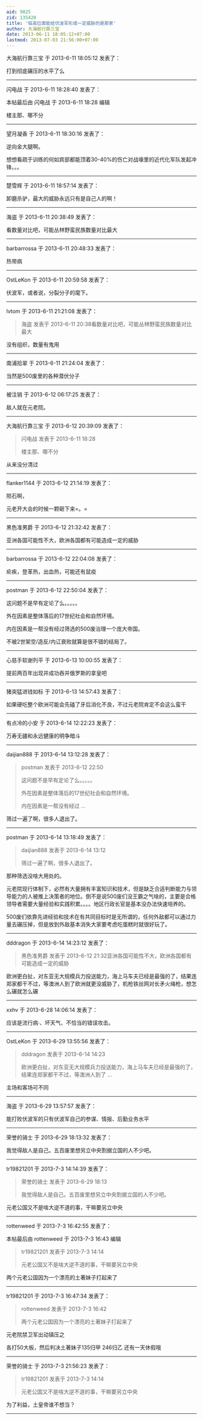 ```yaml
---
aid: 9025
zid: 135420
title: '临高位面能给伏波军形成一定威胁的是那家'
author: 大海航行靠三宝
date: 2013-06-11 18:05:12+07:00
lastmod: 2013-07-03 21:56:00+07:00
---
```


大海航行靠三宝 于 2013-6-11 18:05:12 发表了：

打到彻底碾压的水平了么

---------

闪电战 于 2013-6-11 18:28:40 发表了：

本帖最后由 闪电战 于 2013-6-11 18:28 编辑 

楼主那、哪不分

---------

望月凝香 于 2013-6-11 18:30:16 发表了：

逆向金大腿啊。

想想看疏于训练的何如宾部都能顶着30-40%的伤亡对战壕里的近代化军队发起冲锋。。。

---------

楚雪辉 于 2013-6-11 18:57:14 发表了：

卸磨杀驴，最大的威胁永远只有是自己人的啊！

---------

海盗 于 2013-6-11 20:38:49 发表了：

看数量对比吧，可能丛林野蛮民族数量对比最大

---------

barbarrossa 于 2013-6-11 20:48:33 发表了：

热带病

---------

OstLeKon 于 2013-6-11 20:59:58 发表了：

伏波军，或者说，分裂分子的麾下。

---------

lvtom 于 2013-6-11 21:21:08 发表了：

> 海盗 发表于 2013-6-11 20:38看数量对比吧，可能丛林野蛮民族数量对比最大



没有组织，数量有鬼用

---------

南浦拾翠 于 2013-6-11 21:24:04 发表了：

当然是500废里的各种潜伏分子

---------

被注销 于 2013-6-12 06:17:25 发表了：

敌人就在元老院。

---------

大海航行靠三宝 于 2013-6-12 20:39:09 发表了：

> 闪电战 发表于 2013-6-11 18:28
> 
> 楼主那、哪不分



从来没分清过

---------

flanker1144 于 2013-6-12 21:14:19 发表了：

陨石啊，

元老开大会的时候一颗砸下来=。=

---------

黑色准男爵 于 2013-6-12 21:32:42 发表了：

亚洲各国可能性不大，欧洲各国都有可能造成一定的威胁

---------

barbarrossa 于 2013-6-12 22:04:08 发表了：

疟疾，登革热，出血热，可能还有鼠疫

---------

postman 于 2013-6-12 22:50:04 发表了：

这问题不是早有定论了么。。。。。

外在因素是整体落后的17世纪社会和自然环境。

内在因素是一帮没有经过筛选的500废治理一个庞大帝国。

不被2世架空/造反/内讧衰败就算是很不错的结局了。

---------

心慈手软谢列平 于 2013-6-13 10:00:55 发表了：

提前两百年出现并成功吞并俄罗斯的拿皇吧

---------

猪突猛进钱如标 于 2013-6-13 14:57:43 发表了：

如果硬吃整个欧洲可能会先磕了牙后消化不良，不过元老院肯定不会这么蛮干

---------

有点冷的小安 于 2013-6-14 12:22:23 发表了：

万寿无疆和永远健康的明争暗斗

---------

daijian888 于 2013-6-14 13:12:28 发表了：

> postman 发表于 2013-6-12 22:50
> 
> 这问题不是早有定论了么。。。。。
> 
> 外在因素是整体落后的17世纪社会和自然环境。
> 
> 内在因素是一帮没有经过 ...



筛过一遍了啊，很多人退出了。

---------

postman 于 2013-6-14 13:18:49 发表了：

> daijian888 发表于 2013-6-14 13:12
> 
> 筛过一遍了啊，很多人退出了。



那种筛选没啥大用处的。

元老院现行体制下，必然有大量拥有丰富知识和技术，但是缺乏合适判断能力与领导能力的人被推上决策者的地位。倒不是说500废们没王霸之气啥的，主要是合格领导者需要大量经验和实践积累。。。。地区行政长官是基本没办法快速培养的。

500废们依靠先进经验和技术在有共同目标时是无所谓的，任何外敌都可以通过力量去碾压掉，但是放到外敌基本消失大家要考虑吃蛋糕时就很好玩了。

---------

dddragon 于 2013-6-14 14:23:12 发表了：

> 黑色准男爵 发表于 2013-6-12 21:32亚洲各国可能性不大，欧洲各国都有可能造成一定的威胁



欧洲更白扯，对东亚无大规模兵力投送能力，海上马车夫已经是最强的了，结果连郑家都干不过，等澳洲人到了欧洲就更没威胁了，机枪铁丝网对长矛火绳枪，想怎么碾就怎么碾

---------

xxhv 于 2013-6-28 14:06:14 发表了：

应该是流行病·、坏天气、不恰当的错误攻击。

---------

OstLeKon 于 2013-6-29 13:55:56 发表了：

> dddragon 发表于 2013-6-14 14:23
> 
> 欧洲更白扯，对东亚无大规模兵力投送能力，海上马车夫已经是最强的了，结果连郑家都干不过，等澳洲人到了 ...



主场和客场可不同

---------

海盗 于 2013-6-29 13:57:57 发表了：

能打败伏波军的只有伏波军自己的参谋、情报、后勤业务水平

---------

荣誉的骑士 于 2013-6-29 18:13:32 发表了：

我觉得敌人是自己。五百废里想另立中央割据立国的人不少吧。

---------

tr19821201 于 2013-7-3 14:14:39 发表了：

> 荣誉的骑士 发表于 2013-6-29 18:13
> 
> 我觉得敌人是自己。五百废里想另立中央割据立国的人不少吧。



元老公国又不是啥大逆不道的事，干嘛要另立中央

---------

rottenweed 于 2013-7-3 16:42:55 发表了：

本帖最后由 rottenweed 于 2013-7-3 16:43 编辑 


> 
> tr19821201 发表于 2013-7-3 14:14
> 
> 元老公国又不是啥大逆不道的事，干嘛要另立中央



两个元老公国因为一个漂亮的土著妹子打起来了

---------

tr19821201 于 2013-7-3 16:47:34 发表了：

> rottenweed 发表于 2013-7-3 16:42
> 
> 两个元老公国因为一个漂亮的土著妹子打起来了



元老院禁卫军出动镇压之

各打50大板，然后判决土著妹子135归甲 246归乙 还有一天休假哦

---------

荣誉的骑士 于 2013-7-3 21:56:23 发表了：

> tr19821201 发表于 2013-7-3 14:14
> 
> 元老公国又不是啥大逆不道的事，干嘛要另立中央



为了利益，土皇帝谁不想当？

---------

